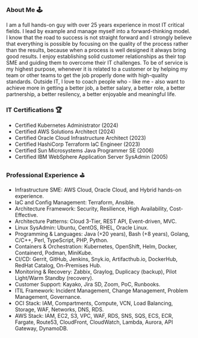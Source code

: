### About Me 🕹

I am a full hands-on guy with over 25 years experience in most IT critical fields. I lead by example and manage myself into a forward-thinking model. I know that the road to success is not straight forward and I strongly believe that everything is possible by focusing on the quality of the process rather than the results, because when a process is well designed it always bring good results. I enjoy establishing solid customer relationships as their top SME and guiding them to overcome their IT challenges. To be of service is my highest purpose, whenever it is related to a customer or by helping my team or other teams to get the job properly done with high-quality standards. Outside IT, I love to coach people who - like me - also want to achieve more in getting a better job, a better salary, a better role, a better partnership, a better resilency, a better enjoyable and meaningful life.

### IT Certifications 🏆
* Certified Kubernetes Administrator (2024)
* Certified AWS Solutions Architect (2024)
* Certified Oracle Cloud Infrastructure Architect (2023)
* Certified HashiCorp Terraform IaC Engineer (2023)
* Certified Sun Microsystems Java Programmer SE (2006)
* Certified IBM WebSphere Application Server SysAdmin (2005)

### Professional Experience ⛳
*	Infrastructure SME: AWS Cloud, Oracle Cloud, and Hybrid hands-on experience.
*	IaC and Config Management: Terraform, Ansible.
*	Architecture Framework: Security, Resilience, High Availability, Cost-Effective.
*	Architecture Patterns: Cloud 3-Tier, REST API, Event-driven, MVC.
*	Linux SysAdmin: Ubuntu, CentOS, RHEL, Oracle Linux.
*	Programming & Languages: Java (+20 years), Bash (+8 years), Golang, C/C++, Perl, TypeScript, PHP, Python.
*	Containers & Orchestration: Kubernetes, OpenShift, Helm, Docker, Containerd, Podman, MiniKube.
*	CI/CD: Gerrit, GitHub, Jenkins, Snyk.io, Artifacthub.io, DockerHub, RedHat Catalog, On-Premises Hub.
*	Monitoring & Recovery: Zabbix, Graylog, Duplicacy (backup), Pilot Light/Warm Standby (recovery).
*	Customer Support: Kayako, Jira SD, Zoom, PoC, Runbooks.
*	ITIL Framework: Incident Management, Change Management, Problem Management, Governance.
*	OCI Stack: IAM, Compartments, Compute, VCN, Load Balancing, Storage, WAF, Networks, DNS, RDS.
*	AWS Stack: IAM, EC2, S3, VPC, WAF, RDS, SNS, SQS, ECS, ECR, Fargate, Route53, CloudFront, CloudWatch, Lambda, Aurora, API Gateway, DynamoDB.

<!--
### Hi there 👋

**eligiomerino/eligiomerino** is a ✨ _special_ ✨ repository because its `README.md` (this file) appears on your GitHub profile.

Here are some ideas to get you started:

- 🔭 I’m currently working on ...
- 🌱 I’m currently learning ...
- 👯 I’m looking to collaborate on ...
- 🤔 I’m looking for help with ...
- 💬 Ask me about ...
- 📫 How to reach me: ...
- 😄 Pronouns: ...
- ⚡ Fun fact: ...
-->
